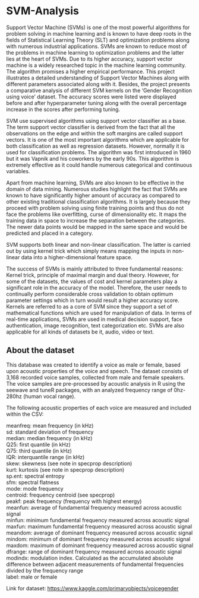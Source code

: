 # SVM-Analysis
Support Vector Machine (SVMs) is one of the most powerful algorithms for problem solving in machine learning and is known to have deep roots in the fields of Statistical Learning Theory (SLT) and optimization problems along with numerous industrial applications. SVMs are known to reduce most of the problems in machine learning to optimization problems and the latter lies at the heart of SVMs. Due to its higher accuracy, support vector machine is a widely researched topic in the machine learning community. The algorithm promises a higher empirical performance. This project illustrates a detailed understanding of Support Vector Machines along with different parameters associated along with it. Besides, the project presents a comparative analysis of different SVM kernels on the ‘Gender Recognition using voice’ dataset. The accuracy scores were listed were displayed before and after hyperparameter tuning along with the overall percentage increase in the scores after performing tuning.

SVM use supervised algorithms using support vector classifier as a base. The term support vector classifier is derived from the fact that all the observations on the edge and within the soft margins are called support vectors. It is one of the most important algorithms which are applicable for both classification as well as regression datasets. However, normally it is used for classification problems. The algorithm was first introduced in 1960 but it was Vapnik and his coworkers by the early 90s. This algorithm is extremely effective as it could handle numerous categorical and continuous variables.

Apart from machine learning, SVMs are also known to be effective in the domain of data mining. Numerous studies highlight the fact that SVMs are known to have significantly higher amount of accuracy as compared to other existing traditional classification algorithms. It is largely because they proceed with problem solving using finite training points and thus do not face the problems like overfitting, curse of dimensionality etc. It maps the training data in space to increase the separation between the categories. The newer data points would be mapped in the same space and would be predicted and placed in a category. 

SVM supports both linear and non-linear classification. The latter is carried out by using kernel trick which simply means mapping the inputs in non-linear data into a higher-dimensional feature space.

The success of SVMs is mainly attributed to three fundamental reasons: Kernel trick, principle of maximal margin and dual theory. However, for some of the datasets, the values of cost and kernel parameters play a significant role in the accuracy of the model. Therefore, the user needs to continually perform considerable cross validation to obtain optimum parameter settings which in turn would result a higher accuracy score.  Kernels are referred to as a core of SVM since they support a set of mathematical functions which are used for manipulation of data. In terms of real-time applications, SVMs are used in medical decision support, face authentication, image recognition, text categorization etc. SVMs are also applicable for all kinds of datasets be it, audio, video or text.


## About the dataset
This database was created to identify a voice as male or female, based upon acoustic properties of the voice and speech. The dataset consists of 3,168 recorded voice samples, collected from male and female speakers. The voice samples are pre-processed by acoustic analysis in R using the seewave and tuneR packages, with an analyzed frequency range of 0hz-280hz (human vocal range).

The following acoustic properties of each voice are measured and included within the CSV:

meanfreq: mean frequency (in kHz)<br />
sd: standard deviation of frequency<br />
median: median frequency (in kHz)<br />
Q25: first quantile (in kHz)<br />
Q75: third quantile (in kHz)<br />
IQR: interquantile range (in kHz)<br />
skew: skewness (see note in specprop description)<br />
kurt: kurtosis (see note in specprop description)<br />
sp.ent: spectral entropy<br />
sfm: spectral flatness<br />
mode: mode frequency<br />
centroid: frequency centroid (see specprop)<br />
peakf: peak frequency (frequency with highest energy)<br />
meanfun: average of fundamental frequency measured across acoustic signal<br />
minfun: minimum fundamental frequency measured across acoustic signal<br />
maxfun: maximum fundamental frequency measured across acoustic signal<br />
meandom: average of dominant frequency measured across acoustic signal<br />
mindom: minimum of dominant frequency measured across acoustic signal<br />
maxdom: maximum of dominant frequency measured across acoustic signal<br />
dfrange: range of dominant frequency measured across acoustic signal<br />
modindx: modulation index. Calculated as the accumulated absolute difference between adjacent measurements of fundamental frequencies divided by the frequency range<br />
label: male or female<br />

Link for dataset: https://www.kaggle.com/primaryobjects/voicegender
